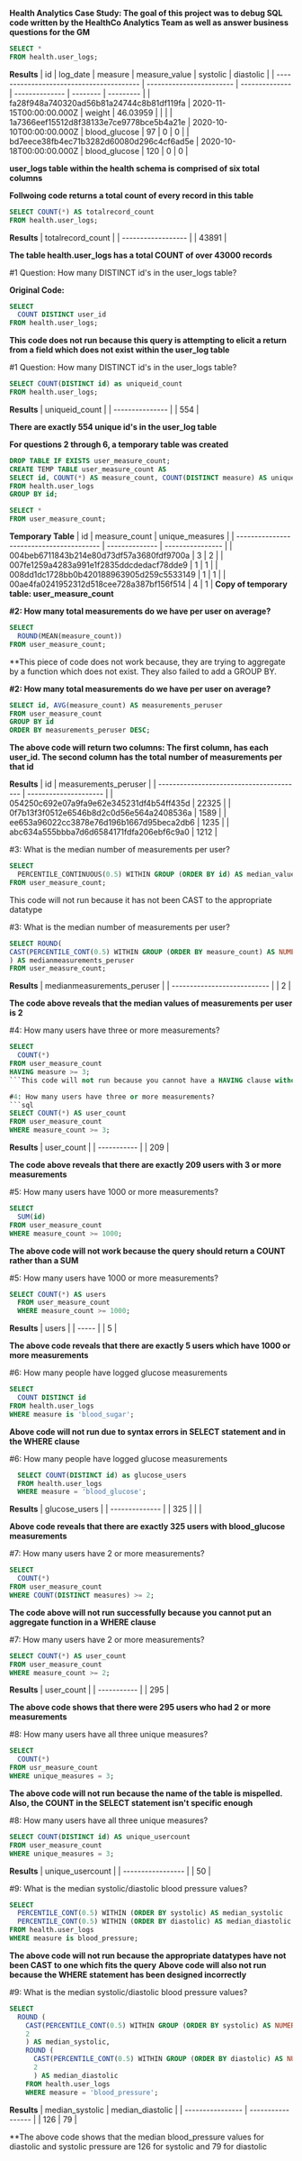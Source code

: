 **Health Analytics Case Study: The goal of this project was to debug SQL code written by the HealthCo Analytics Team as well as answer business questions for the GM**
```sql
SELECT * 
FROM health.user_logs; 
```
**Results**
| id                                       | log\_date                | measure        | measure\_value | systolic | diastolic |
| ---------------------------------------- | ------------------------ | -------------- | -------------- | -------- | --------- |
| fa28f948a740320ad56b81a24744c8b81df119fa | 2020-11-15T00:00:00.000Z | weight         | 46.03959       |          |           |
| 1a7366eef15512d8f38133e7ce9778bce5b4a21e | 2020-10-10T00:00:00.000Z | blood\_glucose | 97             | 0        | 0         |
| bd7eece38fb4ec71b3282d60080d296c4cf6ad5e | 2020-10-18T00:00:00.000Z | blood\_glucose | 120            | 0        | 0         |

**user_logs table within the health schema is comprised of six total columns**

**Follwoing code returns a total count of every record in this table**
```sql
SELECT COUNT(*) AS totalrecord_count 
FROM health.user_logs; 
```

**Results**
| totalrecord\_count |
| ------------------ |
| 43891              |

**The table health.user_logs has a total COUNT of over 43000 records**

#1 Question: How many DISTINCT id's in the user_logs table?

**Original Code:**

```sql
SELECT
  COUNT DISTINCT user_id
FROM health.user_logs;
```

**This code does not run because this query is attempting to elicit a return from a field which does not exist within the user_log table**

#1 Question: How many DISTINCT id's in the user_logs table?

```sql
SELECT COUNT(DISTINCT id) as uniqueid_count
FROM health.user_logs; 
```

**Results**
| uniqueid\_count |
| --------------- |
| 554             |

**There are exactly 554 unique id's in the user_log table**

**For questions 2 through 6, a temporary table was created**
```sql
DROP TABLE IF EXISTS user_measure_count; 
CREATE TEMP TABLE user_measure_count AS 
SELECT id, COUNT(*) AS measure_count, COUNT(DISTINCT measure) AS unique_measures
FROM health.user_logs
GROUP BY id; 
```

```sql
SELECT *
FROM user_measure_count; 
```

**Temporary Table**
| id                                       | measure\_count | unique\_measures |
| ---------------------------------------- | -------------- | ---------------- |
| 004beb6711843b214e80d73df57a3680fdf9700a | 3              | 2                |
| 007fe1259a4283a991e1f2835ddcdedacf78dde9 | 1              | 1                |
| 008dd1dc1728bb0b420188963905d259c5533149 | 1              | 1                |
| 00ae4fa0241952312d518cee728a387bf156f514 | 4              | 1                |
**Copy of temporary table: user_measure_count**

**#2: How many total measurements do we have per user on average?**

```sql
SELECT
  ROUND(MEAN(measure_count))
FROM user_measure_count;
```
**This piece of code does not work because, they are trying to aggregate by a function which does not exist. They also failed to add a GROUP BY. 

**#2: How many total measurements do we have per user on average?**
```sql
SELECT id, AVG(measure_count) AS measurements_peruser 
FROM user_measure_count 
GROUP BY id 
ORDER BY measurements_peruser DESC; 
```
**The above code will return two columns: The first column, has each user_id. The second column has the total number of measurements per that id**

**Results**
| id                                       | measurements\_peruser |
| ---------------------------------------- | --------------------- |
| 054250c692e07a9fa9e62e345231df4b54ff435d | 22325                 |
| 0f7b13f3f0512e6546b8d2c0d56e564a2408536a | 1589                  |
| ee653a96022cc3878e76d196b1667d95beca2db6 | 1235                  |
| abc634a555bbba7d6d6584171fdfa206ebf6c9a0 | 1212                  |


#3: What is the median number of measurements per user?
```sql
SELECT
  PERCENTILE_CONTINUOUS(0.5) WITHIN GROUP (ORDER BY id) AS median_value
FROM user_measure_count;
```
This code will not run because it has not been CAST to the appropriate datatype

#3: What is the median number of measurements per user?
```sql
SELECT ROUND(
CAST(PERCENTILE_CONT(0.5) WITHIN GROUP (ORDER BY measure_count) AS NUMERIC), 2
) AS medianmeasurements_peruser 
FROM user_measure_count; 
```
**Results**
| medianmeasurements\_peruser |
| --------------------------- |
| 2                           |

**The code above reveals that the median values of measurements per user is 2**

#4: How many users have three or more measurements?
```sql
SELECT
  COUNT(*)
FROM user_measure_count
HAVING measure >= 3;
```This code will not run because you cannot have a HAVING clause without including any fields in your GROUP BY first

#4: How many users have three or more measurements?
```sql
SELECT COUNT(*) AS user_count 
FROM user_measure_count 
WHERE measure_count >= 3; 
```
**Results**
| user\_count |
| ----------- |
| 209         |

**The code above reveals that there are exactly 209 users with 3 or more measurements**

#5: How many users have 1000 or more measurements?
```sql
SELECT
  SUM(id)
FROM user_measure_count
WHERE measure_count >= 1000;
```
**The above code will not work because the query should return a COUNT rather than a SUM**

#5: How many users have 1000 or more measurements?
```sql
SELECT COUNT(*) AS users 
  FROM user_measure_count 
  WHERE measure_count >= 1000;
```
**Results**
| users |
| ----- |
| 5     |

**The above code reveals that there are exactly 5 users which have 1000 or more measurements**

#6: How many people have logged glucose measurements
```sql
SELECT
  COUNT DISTINCT id
FROM health.user_logs
WHERE measure is 'blood_sugar';
```
**Above code will not run due to syntax errors in SELECT statement and in the WHERE clause**

#6: How many people have logged glucose measurements
```sql
  SELECT COUNT(DISTINCT id) as glucose_users 
  FROM health.user_logs 
  WHERE measure = 'blood_glucose'; 
```
**Results**
| glucose\_users |
| -------------- |
| 325            |
|                |

**Above code reveals that there are exactly 325 users with blood_glucose measurements**

#7: How many users have 2 or more measurements?
```sql
SELECT
  COUNT(*)
FROM user_measure_count
WHERE COUNT(DISTINCT measures) >= 2;
```
**The code above will not run successfully because you cannot put an aggregate function in a WHERE clause**

#7: How many users have 2 or more measurements?
```sql
SELECT COUNT(*) AS user_count 
FROM user_measure_count 
WHERE measure_count >= 2;
```
**Results**
| user\_count |
| ----------- |
| 295         |

**The above code shows that there were 295 users who had 2 or more measurements**

#8: How many users have all three unique measures?
```sql
SELECT
  COUNT(*)
FROM usr_measure_count
WHERE unique_measures = 3;
```
**The above code will not run because the name of the table is mispelled. Also, the COUNT in the SELECT statement isn't specific enough**

#8: How many users have all three unique measures?
```sql
SELECT COUNT(DISTINCT id) AS unique_usercount
FROM user_measure_count 
WHERE unique_measures = 3; 
```
**Results**
| unique\_usercount |
| ----------------- |
| 50                |


#9:  What is the median systolic/diastolic blood pressure values?
```sql
SELECT
  PERCENTILE_CONT(0.5) WITHIN (ORDER BY systolic) AS median_systolic
  PERCENTILE_CONT(0.5) WITHIN (ORDER BY diastolic) AS median_diastolic
FROM health.user_logs
WHERE measure is blood_pressure;
```
**The above code will not run because the appropriate datatypes have not been CAST to one which fits the query**
**Above code will also not run because the WHERE statement has been designed incorrectly**

#9: What is the median systolic/diastolic blood pressure values?
```sql
SELECT 
  ROUND (
    CAST(PERCENTILE_CONT(0.5) WITHIN GROUP (ORDER BY systolic) AS NUMERIC),
    2
    ) AS median_systolic,
    ROUND (
      CAST(PERCENTILE_CONT(0.5) WITHIN GROUP (ORDER BY diastolic) AS NUMERIC),  
      2
      ) AS median_diastolic 
    FROM health.user_logs
    WHERE measure = 'blood_pressure';
```
**Results**
| median\_systolic | median\_diastolic |
| ---------------- | ----------------- |
| 126              | 79                |

**The above code shows that the median blood_pressure values for diastolic and systolic pressure are 126 for systolic and 79 for diastolic


